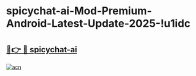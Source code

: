 # spicychat-ai-Mod-Premium-Android-Latest-Update-2025-!u1idc

# <h2><a href="https://5wxktx.esa.edu.pl?title=spicychat-ai&ref=u1idc">🔗👉 🔴 spicychat-ai</a></h2>

[![acn](https://github.com/user-attachments/assets/0f9c940e-d8b0-45ae-aac7-cd30a18b3e1c)](https://5wxktx.esa.edu.pl?title=spicychat-ai&ref=u1idc)

